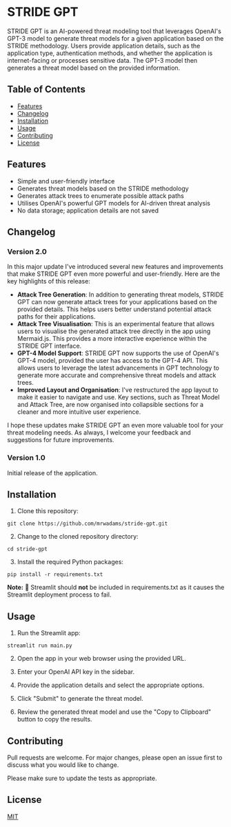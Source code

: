 # STRIDE GPT

STRIDE GPT is an AI-powered threat modeling tool that leverages OpenAI's GPT-3 model to generate threat models for a given application based on the STRIDE methodology. Users provide application details, such as the application type, authentication methods, and whether the application is internet-facing or processes sensitive data. The GPT-3 model then generates a threat model based on the provided information.

## Table of Contents
- [Features](#features)
- [Changelog](#changelog)
- [Installation](#installation)
- [Usage](#usage)
- [Contributing](#contributing)
- [License](#license)

## Features
- Simple and user-friendly interface
- Generates threat models based on the STRIDE methodology
- Generates attack trees to enumerate possible attack paths
- Utilises OpenAI's powerful GPT models for AI-driven threat analysis
- No data storage; application details are not saved

## Changelog

### Version 2.0

In this major update I've introduced several new features and improvements that make STRIDE GPT even more powerful and user-friendly. Here are the key highlights of this release:

- **Attack Tree Generation**: In addition to generating threat models, STRIDE GPT can now generate attack trees for your applications based on the provided details. This helps users better understand potential attack paths for their applications.
- **Attack Tree Visualisation**: This is an experimental feature that allows users to visualise the generated attack tree directly in the app using Mermaid.js. This provides a more interactive experience within the STRIDE GPT interface.
- **GPT-4 Model Support**: STRIDE GPT now supports the use of OpenAI's GPT-4 model, provided the user has access to the GPT-4 API. This allows users to leverage the latest advancements in GPT technology to generate more accurate and comprehensive threat models and attack trees.
- **Improved Layout and Organisation**: I've restructured the app layout to make it easier to navigate and use. Key sections, such as Threat Model and Attack Tree, are now organised into collapsible sections for a cleaner and more intuitive user experience.

I hope these updates make STRIDE GPT an even more valuable tool for your threat modeling needs. As always, I welcome your feedback and suggestions for future improvements.

### Version 1.0

Initial release of the application.

## Installation

1. Clone this repository:

```
git clone https://github.com/mrwadams/stride-gpt.git
```

2. Change to the cloned repository directory:

```
cd stride-gpt
```

3. Install the required Python packages:

```
pip install -r requirements.txt
```

**Note:** 📝 Streamlit should **not** be included in requirements.txt as it causes the Streamlit deployment process to fail.

## Usage

1. Run the Streamlit app:

```
streamlit run main.py
```

2. Open the app in your web browser using the provided URL.

3. Enter your OpenAI API key in the sidebar.

4. Provide the application details and select the appropriate options.

5. Click "Submit" to generate the threat model.

6. Review the generated threat model and use the "Copy to Clipboard" button to copy the results.

## Contributing

Pull requests are welcome. For major changes, please open an issue first to discuss what you would like to change.

Please make sure to update the tests as appropriate.

## License

[MIT](https://choosealicense.com/licenses/mit/)